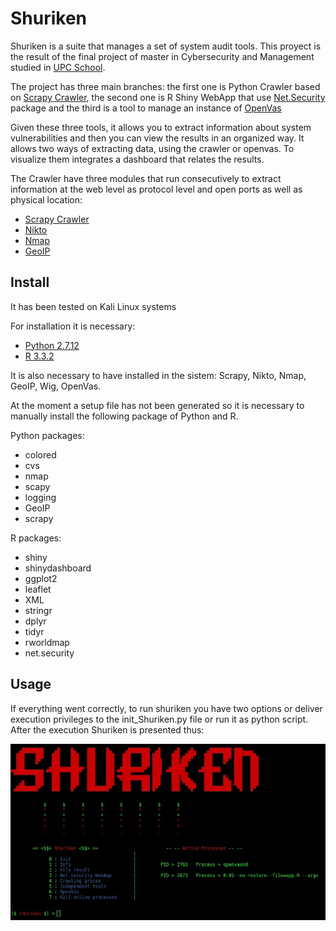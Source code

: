 # Shuriken

Shuriken is a suite that manages a set of system audit tools. This proyect is the result of the final project of master in Cybersecurity and Management studied in [UPC School](https://www.talent.upc.edu).

The project has three main branches: the first one is Python Crawler based on [Scrapy Crawler](https://scrapy.org/), the second one is R Shiny WebApp that use [Net.Security](https://github.com/r-net-tools/net.security) package and the third is a tool to manage an instance of [OpenVas](http://www.openvas.org/)

Given these three tools, it allows you to extract information about system vulnerabilities and then you can view the results in an organized way. It allows two ways of extracting data, using the crawler or openvas. To visualize them integrates a dashboard that relates the results.

The Crawler have three modules that run consecutively to extract information at the web level as protocol level and open ports as well as physical location:
* [Scrapy Crawler](https://scrapy.org/)
* [Nikto](https://cirt.net/Nikto2)
* [Nmap](https://nmap.org/)
* [GeoIP](https://pypi.python.org/pypi/GeoIP/)


## Install


It has been tested on Kali Linux systems

For installation it is necessary:
* [Python 2.7.12](https://www.python.org/downloads/)
* [R 3.3.2](https://www.r-project.org/)


It is also necessary to have installed in the sistem: Scrapy, Nikto, Nmap, GeoIP, Wig, OpenVas.

At the moment a setup file has not been generated so it is necessary to manually install the following package of Python and R.

Python packages:
* colored
* cvs
* nmap
* scapy
* logging
* GeoIP
* scrapy


R packages:
* shiny
* shinydashboard
* ggplot2
* leaflet
* XML
* stringr
* dplyr
* tidyr
* rworldmap
* net.security


## Usage

If everything went correctly, to run shuriken you have two options or deliver execution privileges to the init_Shuriken.py file or run it as python script. After the execution Shuriken is presented thus:

![Error de carga](/img/menu.jpg)


